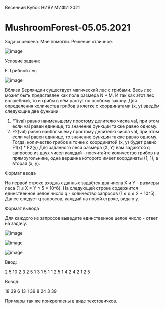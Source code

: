 Весенний Кубок НИЯУ МИФИ 2021

# MushroomForest-05.05.2021
Задача решена. Мне помогли. Решение отличное.

![image](https://user-images.githubusercontent.com/71022195/117329774-a833d600-ae9d-11eb-8dd3-efe79bfd1710.png)

Условие задачи:

F. Грибной лес

![image](https://user-images.githubusercontent.com/71022195/117326289-3017e100-ae9a-11eb-8117-294c4157e53f.png)

Вблизи Берляндии существует магический лес с грибами. Весь лес может быть представлен как поле размера N * M. И так как этот лес волшебный, то и грибы в нём растут по особому закону. Для определения количества грибов в клетке с координатами (x, y) введём следующие две функции:
1) F1(val) равно наименьшему простому делителю числа val, при этом если val равен единице, то значение функции также равно одному.
2) F2(val) равно наибольшему простому делителю числа val, при этом если val равен единице, то значение функции также равно одному.
Тогда, количество грибов в точке с координатой (x, y) будет равно F1(x) * F2(y)
Для заданного леса размера (X, Y) вам задаются q запросов из двух чисел каждый - посчитайте количество грибов на прямоугольнике, одна вершина которого имеет координаты (1, 1), а вторая (x, y).

Формат ввода

На первой строке входных данных задаётся два числа X и Y - размеры леса (1 ≤ X * Y ≤ 5 * 10^6). На следующей строке содержится единственное целое число q - количество запросов (1 ≤ q ≤ 2 * 10^5). Далее следует q запросов, каждый на новой строке, вида x y.

Формат вывода

Для каждого из запросов выведите единственное целое число - ответ на задачу.

![image](https://user-images.githubusercontent.com/71022195/117326429-4f167300-ae9a-11eb-8bf1-56c5c4ba17cd.png)

![image](https://user-images.githubusercontent.com/71022195/117326442-53db2700-ae9a-11eb-9f6e-d6970ea39a34.png)

![image](https://user-images.githubusercontent.com/71022195/117326469-58074480-ae9a-11eb-95d9-05d886996136.png)

Ввод:

2 5
10
2 3
2 5
1 3
1 5
1 1
2 5
1 4
2 4
2 1
2 5

Вовод:

18
39
6
13
1
39
8
24
3
39


Примеры так же прикреплены в виде текстовичков.
